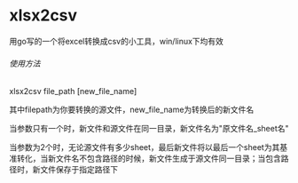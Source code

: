 # xlsx2csv
用go写的一个将excel转换成csv的小工具，win/linux下均有效

###### 使用方法

xlsx2csv file_path [new_file_name]

其中filepath为你要转换的源文件，new_file_name为转换后的新文件名

当参数只有一个时，新文件和源文件在同一目录，新文件名为"原文件名_sheet名"

当参数为2个时，无论源文件有多少sheet，最后新文件将以最后一个sheet为其基准转化，当新文件名不包含路径的时候，新文件生成于源文件同一目录；当包含路径时，新文件保存于指定路径下